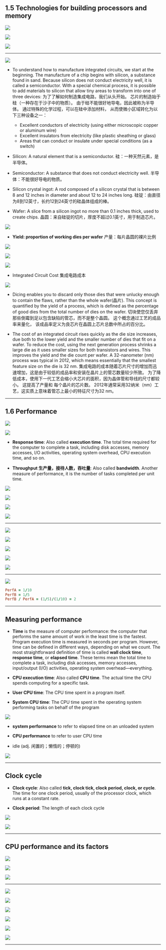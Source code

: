 ## 1.5 Technologies for building processors and memory

![](img/2020-09-29-08-55-54.png)

![](img/2020-09-29-08-56-21.png)

![](img/2020-09-29-08-59-34.png)

---

![](img/2020-09-29-09-00-04.png)

- To understand how to manufacture integrated circuits, we start at the beginning. The 
  manufacture of a chip begins with silicon, a substance found in sand. Because silicon 
  does not conduct electricity well, it is called a semiconductor. With a special chemical 
  process, it is possible to add materials to silicon that allow tiny areas to transform 
  into one of three devices:
  为了了解如何制造集成电路，我们从头开始。 芯片的制造始于硅（一种存在于沙子中的物质）。 
  由于硅不能很好地导电，因此被称为半导体。 通过特殊的化学过程，可以在硅中添加材料，
  从而使微小区域转化为以下三种设备之一：  
  - Excellent conductors of electricity (using either microscopic copper or aluminum wire)
  - Excellent insulators from electricity (like plastic sheathing or glass)
  - Areas that can conduct or insulate under special conditions (as a switch)


- Silicon: A natural element that is a semiconductor. 硅：一种天然元素，是半导体。
- Semiconductor: A substance that does not conduct electricity well. 半导体：不能很好导电的物质。
- Silicon crystal ingot: A rod composed of a silicon crystal that is between 8 and 12 
  inches in diameter and about 12 to 24 inches long.
  硅锭：由直径为8到12英寸，长约12到24英寸的硅晶体组成的棒。
- Wafer: A slice from a silicon ingot no more than 0.1 inches thick, used to create chips.
  晶圆：来自硅锭的切片，厚度不超过0.1英寸，用于制造芯片。  

![](img/2020-09-29-09-01-54.png)

- **Yield: proportion of working dies per wafer** 产量：每片晶圆的裸片比例

![](img/2020-09-29-15-21-18.png)

![](img/2020-09-29-15-21-32.png)

![](img/2020-09-29-15-24-51.png)

- Integrated Circuit Cost 集成电路成本

![](img/2020-09-29-16-10-38.png)


- Dicing enables you to discard only those dies that were unlucky enough to contain the 
  flaws, rather than the whole wafer(晶片). This concept is quantified by the yield of a process, which is defined as the percentage of good dies from the total number of dies on the wafer.
  切块使您仅丢弃那些倒霉到足以包含缺陷的管芯，而不是整个晶圆。 这个概念通过工艺的成品率来量化，
  该成品率定义为良芯片在晶圆上芯片总数中所占的百分比。  

- The cost of an integrated circuit rises quickly as the die size increases, due both to 
  the lower yield and the smaller number of dies that fit on a wafer. To reduce the cost, 
  using the next generation process shrinks a large die as it uses smaller sizes for both 
  transistors and wires. This improves the yield and the die count per wafer. A 
  32-nanometer (nm) process was typical in 2012, which means essentially that the smallest 
  feature size on the die is 32 nm.
  集成电路的成本随着芯片尺寸的增加而迅速增加，这是由于较低的成品率和安装在晶片上的管芯数量较少所致。 
  为了降低成本，使用下一代工艺会缩小大芯片的面积，因为晶体管和导线的尺寸都较小。 这提高了产量和
  每个晶片的芯片数。 2012年通常采用32纳米（nm）工艺，这实质上意味着管芯上最小的特征尺寸为32 nm。


---

## 1.6 Performance

![](img/2020-09-29-16-12-10.png)

![](img/2020-09-29-16-12-25.png)


- **Response time**: Also called **execution time**. The total time required for the 
  computer to complete a task, including disk accesses, memory accesses, I/O activities, 
  operating system overhead, CPU execution time, and so on.

- **Throughput 生产量，接待人数，吞吐量**: Also called **bandwidth**. Another measure of 
  performance, it is the number of tasks completed per unit time.

![](img/2020-09-29-16-16-44.png)

![](img/2020-09-29-16-17-13.png)

![](img/2020-09-29-16-23-10.png)

![](img/2020-09-29-16-28-44.png)

---

![](img/2020-09-29-22-39-12.png)

![](img/2020-09-29-22-39-40.png)

![](img/2020-09-29-22-42-13.png)

![](img/2020-09-29-22-43-18.png)

![](img/2020-09-29-22-43-42.png)

---

![](img/2020-09-29-22-46-07.png)

```ruby
PerfA = 1/10
PerfB = 1/5
PerfB / PerfA = (1/5)/(1/10) = 2
```

---

## Measuring performance

- **Time** is the measure of computer performance: the computer that performs the same 
  amount of work in the least time is the fastest. Program execution time is measured in 
  seconds per program. However, time can be defined in different ways, depending on 
  what we count. The most straightforward definition of time is called **wall clock time**, 
  **response time**, or **elapsed time**. These terms mean the total time to complete a 
  task, including disk accesses, memory accesses, input/output (I/O) activities, 
  operating system overhead—everything.

- **CPU execution time**: Also called **CPU time**. The actual time the CPU spends 
  computing for a specific task.

- **User CPU time**: The CPU time spent in a program itself.

- **System CPU time**: The CPU time spent in the operating system performing tasks on 
  behalf of the program


![](img/2020-09-29-22-48-05.png)

- **system performance** to refer to elapsed time on an unloaded system
- **CPU performance** to refer to user CPU time

- idle (adj. 闲置的；懒惰的；停顿的)

![](img/2020-09-29-23-13-47.png)

---

## Clock cycle

- **Clock cycle**: Also called **tick, clock tick, clock period, clock, or cycle**. The time for one 
  clock period, usually of the processor clock, which runs at a constant rate.

- **Clock period**: The length of each clock cycle

![](img/2020-09-29-23-17-10.png)

![](img/2020-09-29-23-25-51.png)


---

## CPU performance and its factors

![](img/2020-09-29-23-28-34.png)

![](img/2020-09-29-23-32-15.png)

![](img/2020-09-29-23-35-09.png)

---

![](img/2020-09-30-00-18-47.png)

![](img/2020-09-30-00-19-00.png)

![](img/2020-09-30-00-19-14.png)

![](img/2020-09-30-00-19-31.png)

![](img/2020-09-30-00-19-45.png)

![](img/2020-09-30-00-19-58.png)

---












